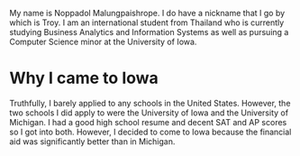 My name is Noppadol Malungpaishrope. I do have a nickname that I go by which is Troy. I am an international student from Thailand who is currently studying Business Analytics and Information Systems as well as pursuing a Computer Science minor at the University of Iowa.

# Why I came to Iowa
Truthfully, I barely applied to any schools in the United States. However, the two schools I did apply to were the University of Iowa and the University of Michigan. I had a good high school resume and decent SAT and AP scores so I got into both. However, I decided to come to Iowa because the financial aid was significantly better than in Michigan.
